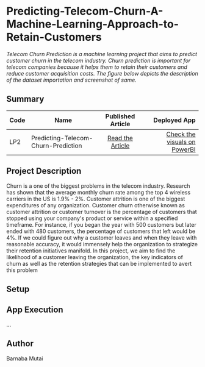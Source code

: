 # Predicting-Telecom-Churn-A-Machine-Learning-Approach-to-Retain-Customers

_Telecom Churn Prediction is a machine learning project that aims to predict customer churn in the telecom industry. Churn prediction is important for telecom companies because it helps them to retain their customers and reduce customer acquisition costs. The figure below depicts the description of the dataset importation and screenshot of same._

## Summary

| Code | Name                                |                                                                 Published Article                                                                 |                                                                                                                 Deployed App |
| ---- | ----------------------------------- | :-----------------------------------------------------------------------------------------------------------------------------------------------: | ---------------------------------------------------------------------------------------------------------------------------: |
| LP2  | Predicting-Telecom-Churn-Prediction | [Read the Article](https://medium.com/@acheampongfrancis95/predicting-telecom-churn-a-machine-learning-approach-to-retain-customers-5b43e60b11e6) | [Check the visuals on PowerBI](https://app.powerbi.com/groups/me/reports/3114c4fa-c8d8-46d8-98d3-102b0cadf47b/ReportSection) |

## Project Description

Churn is a one of the biggest problems in the telecom industry. Research has shown that the average monthly churn rate among the top 4 wireless carriers in the US is 1.9% - 2%.
Customer attrition is one of the biggest expenditures of any organization. Customer churn otherwise known as customer attrition or customer turnover is the percentage of customers that stopped using your company's product or service within a specified timeframe. For instance, if you began the year with 500 customers but later ended with 480 customers, the percentage of customers that left would be 4%. If we could figure out why a customer leaves and when they leave with reasonable accuracy, it would immensely help the organization to strategize their retention initiatives manifold.
In this project, we aim to find the likelihood of a customer leaving the organization, the key indicators of churn as well as the retention strategies that can be implemented to avert this problem

## Setup

## App Execution

...

## Author

Barnaba Mutai
